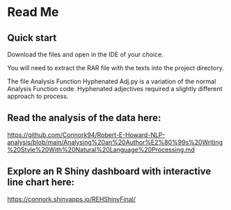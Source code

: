 # Read Me


## Quick start
Download the files and open in the IDE of your choice.

You will need to extract the RAR file with the texts into the project directory.

The file Analysis Function Hyphenated Adj.py is a variation of the normal Analysis Function code. Hyphenated adjectives required a slightly different approach to process.

## Read the analysis of the data here:
https://github.com/Connork94/Robert-E-Howard-NLP-analysis/blob/main/Analysing%20an%20Author%E2%80%99s%20Writing%20Style%20With%20Natural%20Language%20Processing.md

## Explore an R Shiny dashboard with interactive line chart here:
https://connork.shinyapps.io/REHShinyFinal/


